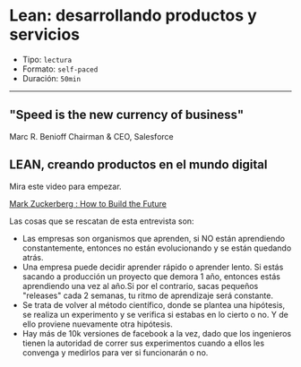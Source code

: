 # Lean: desarrollando productos y servicios

* Tipo: `lectura`
* Formato: `self-paced`
* Duración: `50min`

***

## "Speed is the new currency of business"

Marc R. Benioff
Chairman & CEO, Salesforce

## LEAN, creando productos en el mundo digital

Mira este video para empezar.

[Mark Zuckerberg : How to Build the Future](https://youtu.be/Lb4IcGF5iTQ)

Las cosas que se rescatan de esta entrevista son:

* Las empresas son organismos que aprenden, si NO están aprendiendo
  constantemente, entonces no están evolucionando y se están quedando atrás.
* Una empresa puede decidir aprender rápido o aprender lento. Si estás sacando a
  producción un proyecto que demora 1 año, entonces estás aprendiendo una vez al
  año.Si por el contrario, sacas pequeños "releases" cada 2 semanas, tu ritmo de
  aprendizaje será constante.
* Se trata de volver al método científico, donde se plantea una hipótesis, se
  realiza un experimento y se verifica si estabas en lo cierto o no. Y de ello
  proviene nuevamente otra hipótesis.
* Hay más de 10k versiones de facebook a la vez, dado que los ingenieros tienen
  la autoridad de correr sus experimentos cuando a ellos les convenga y medirlos
  para ver si funcionarán o no.
